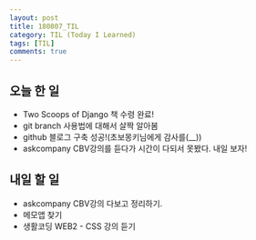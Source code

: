 ```yaml
---
layout: post
title: 180807_TIL
category: TIL (Today I Learned)
tags: [TIL]
comments: true
---
```

<!----------------- 탬플릿
## forEach
### 설명
[MDN]()
### 문법
```javascript

```
### 예시
```javascript

```
------------------->

## 오늘 한 일
- Two Scoops of Django 책 수령 완료!
- git branch 사용법에 대해서 살짝 알아봄
- github 블로그 구축 성공!(초보몽키님에게 감사를(__))
- askcompany CBV강의를 듣다가 시간이 다되서 못봤다. 내일 보자!

## 내일 할 일

- askcompany CBV강의 다보고 정리하기.
- 메모앱 찾기
- 생활코딩 WEB2 - CSS 강의 듣기